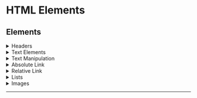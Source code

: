 # HTML Elements

## Elements

<details>
        <summary>Headers</summary>
  
        
```html
<h1> header 1 </h1>
```

```html
<h2> header 2 </h2>
```

```html
<h6> header 6 </h6>
```

</details>

<details>
        <summary>Text Elements</summary>

```html
<p> paragraph </p>
```
```html
<blockquote> quotation </blockquote>
```

</details>

<details>
        <summary>Text Manipulation</summary>
  
```html
<strong> bold </strong>
```
```html
<em> italic </em>
```
```html
<sub> subscript </sub>
```
```html
<sup> supscript </sup>
```

</details>

<details>
<summary>Absolute Link</summary>

```html
<a href="https://www.somewebsite.com" target="_blank" rel="noopener noreferrer">external website</a>
```

- ```target = ``` 
    - ```"_blank"```: open in new tab
    - ```"_self"```: open in this tab

- ```rel = ``` 
    - This attribute is used to describe the relation between the current page and the linked document.
    - ```"noopener"```: prevents the opened link from gaining access to the webpage from which it was opened
    - ```"noreferrer"```: prevents the opened link from knowing which webpage or resource has a link (or ‘reference’) to it.

</details>

</details>

<details>
<summary>Relative Link</summary>

- Link to other .html pages
```html
<a href="./about.html">About .html page in my directory</a>
<a href="./pages/about.html">about.html page in the /pages directory </a>
```
- Link within page
```html
<a href="#id-of-element">Will move to the element with the matching id</a>
```
</details>


<details>
        <summary>Lists</summary>

```html
<ul>
  <li>Item 1</li>
  <li>Item 2</li>
  <li>Item 3</li>
</ul>
```
<ul>
  <li>Item 1</li>
  <li>Item 2</li>
  <li>Item 3</li>
</ul>

---
```html
<ol>
  <li>Item 1</li>
  <li>Item 2</li>
  <li>Item 3</li>
</ol>
```
<ol>
  <li>Item 1</li>
  <li>Item 2</li>
  <li>Item 3</li>
</ol>

</details>


<details>
<summary>Images</summary>

- Image from link
```html
<img src="https://www.somewebsite.com/image.png" alt="description">
```
- Image from repo
```html
<img src="./myimages/image1.png" alt="description">
```

</details>

---